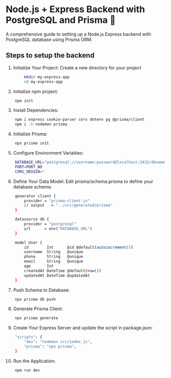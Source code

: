 # Node.js + Express Backend with PostgreSQL and Prisma 🚀

A comprehensive guide to setting up a Node.js Express backend with PostgreSQL database using Prisma ORM.

## Steps to setup the backend

1. Initialize Your Project:
    Create a new directory for your project
```bash    
        mkdir my-express-app
        cd my-express-app
```        

2. Initialize npm project:
```bash
    npm init
```

3. Install Dependencies:
```bash
    npm i express cookie-parser cors dotenv pg @prisma/client
    npm i -D nodemon prisma
```    

4. Initialize Prisma:
```bash
    npx prisma init
```

5. Configure Environment Variables:
```bash
    DATABASE_URL="postgresql://username:password@localhost:5432/dbname?schema=public"
    PORT=PORT_NO
    CORS_ORIGIN=*        
```

6. Define Your Data Model:
    Edit prisma/schema.prisma to define your database schema:
```bash
    generator client {
        provider = "prisma-client-js"
        // output   = "../src/generated/prisma"
    }

    datasource db {
        provider = "postgresql"
        url      = env("DATABASE_URL")
    }

    model User {
        id        Int      @id @default(autoincrement())
        username  String   @unique
        phone     String   @unique
        email     String   @unique
        age       Int       
        createdAt DateTime @default(now())
        updatedAt DateTime @updatedAt
    }
```

7. Push Schema to Database:
```bash
    npx prisma db push
```

8. Generate Prisma Client:
```bash
    npx prisma generate 
```

9. Create Your Express Server and update the script in package.json:
```bash
    "scripts": {
        "dev": "nodemon src/index.js",
        "prisma": "npx prisma",
    }
```

10. Run the Application:
```bash
    npm run dev
```
